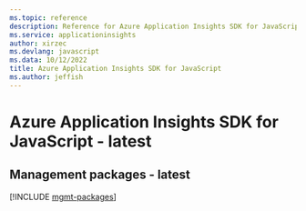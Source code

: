 ```yaml
---
ms.topic: reference
description: Reference for Azure Application Insights SDK for JavaScript
ms.service: applicationinsights
author: xirzec
ms.devlang: javascript
ms.data: 10/12/2022
title: Azure Application Insights SDK for JavaScript
ms.author: jeffish
---
```

# Azure Application Insights SDK for JavaScript - latest

## Management packages - latest
[!INCLUDE [mgmt-packages](application-insights-mgmt-index.md)]